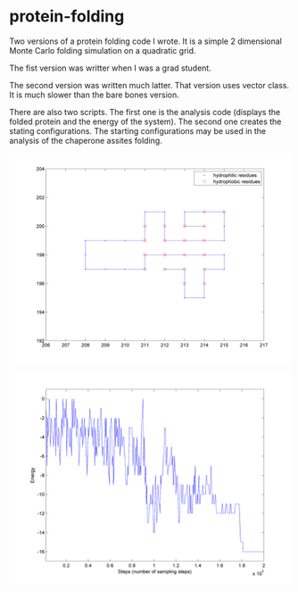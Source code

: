 # protein-folding

Two versions of a protein folding code I wrote. It is a simple 2 dimensional Monte Carlo folding simulation on a quadratic grid. 

The fist version was writter when I was a grad student. 

The second version was written much latter. That version uses vector class. It is much slower than the bare bones version.

There are also two scripts. The first one is the analysis code (displays the folded protein and the energy of the system). The second one creates the stating configurations. The starting configurations may be used in the analysis of the chaperone assites folding.

![alt tag](https://github.com/ognjenperisic/protein-folding/blob/figures/chain.png)

![alt tag](https://github.com/ognjenperisic/protein-folding/blob/figures/energy.png)
